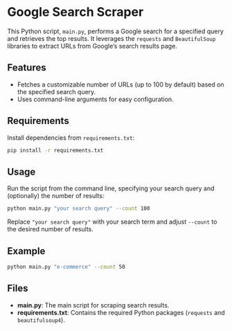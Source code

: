 # Google Search Scraper

This Python script, `main.py`, performs a Google search for a specified query and retrieves the top results. It leverages the `requests` and `BeautifulSoup` libraries to extract URLs from Google’s search results page.

## Features
- Fetches a customizable number of URLs (up to 100 by default) based on the specified search query.
- Uses command-line arguments for easy configuration.

## Requirements
Install dependencies from `requirements.txt`:

```bash
pip install -r requirements.txt
```

## Usage
Run the script from the command line, specifying your search query and (optionally) the number of results:

```bash
python main.py "your search query" --count 100
```

Replace `"your search query"` with your search term and adjust `--count` to the desired number of results.

## Example
```bash
python main.py "e-commerce" --count 50
```

## Files
- **main.py**: The main script for scraping search results.
- **requirements.txt**: Contains the required Python packages (`requests` and `beautifulsoup4`).